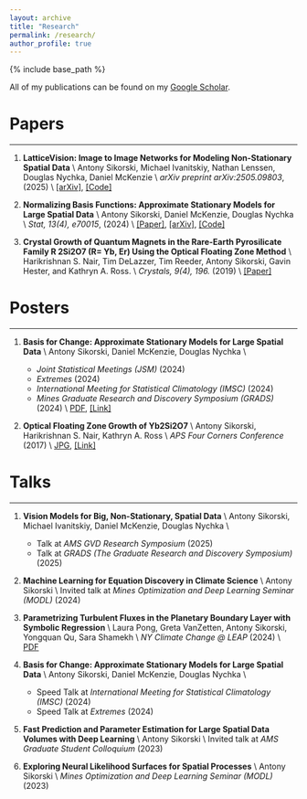 ```yaml
---
layout: archive
title: "Research"
permalink: /research/
author_profile: true
---
```


{% include base_path %}

All of my publications can be found on my <a href="https://scholar.google.com/citations?user=ndFK6AsAAAAJ&hl=en" target="_blank">Google Scholar</a>.

# Papers
------
1. **LatticeVision: Image to Image Networks for Modeling Non-Stationary Spatial Data** \\
    Antony Sikorski, Michael Ivanitskiy, Nathan Lenssen, Douglas Nychka, Daniel McKenzie \\
    *arXiv preprint arXiv:2505.09803*, (2025) \\
    <a href="https://arxiv.org/abs/2505.09803" target="_blank">[arXiv]</a>, <a href="https://github.com/antonyxsik/LatticeVision" target="_blank">[Code]</a>

2. **Normalizing Basis Functions: Approximate Stationary Models for Large Spatial Data** \\
    Antony Sikorski, Daniel McKenzie, Douglas Nychka \\
    *Stat, 13(4), e70015*, (2024) \\
    <a href="https://onlinelibrary.wiley.com/doi/10.1002/sta4.70015" target="_blank">[Paper]</a>, <a href="https://arxiv.org/abs/2405.13821" target="_blank">[arXiv]</a>, <a href="https://github.com/antonyxsik/Normalization-Paper" target="_blank">[Code]</a>

3. **Crystal Growth of Quantum Magnets in the Rare-Earth Pyrosilicate Family R 2Si2O7 (R= Yb, Er) Using the Optical Floating Zone Method** \\
    Harikrishnan S. Nair, Tim DeLazzer, Tim Reeder, Antony Sikorski, Gavin Hester, and Kathryn A. Ross. \\
    *Crystals, 9(4), 196.* (2019) \\
    <a href="https://www.mdpi.com/2073-4352/9/4/196" target="_blank">[Paper]</a>


# Posters
------
1. **Basis for Change: Approximate Stationary Models for Large Spatial Data** \\
    Antony Sikorski, Daniel McKenzie, Douglas Nychka \\
    - *Joint Statistical Meetings (JSM)* (2024) 
    - *Extremes* (2024)
    - *International Meeting for Statistical Climatology (IMSC)* (2024) 
    - *Mines Graduate Research and Discovery Symposium (GRADS)* (2024) \\
    [PDF](https://antonyxsik.github.io/files/basis_poster.pdf), <a href="https://pacificclimate.org/~IMSC/4-Thursday/3-Posters/Sikorski.pdf" target="_blank">[Link]</a>

2. **Optical Floating Zone Growth of Yb2Si2O7** \\
    Antony Sikorski, Harikrishnan S. Nair, Kathryn A. Ross \\
    *APS Four Corners Conference* (2017) \\
    [JPG](https://antonyxsik.github.io/files/aps_poster.jpg), <a href="https://meetings.aps.org/Meeting/4CF17/Event/311482" target="_blank">[Link]</a>


# Talks
------
1. **Vision Models for Big, Non-Stationary, Spatial Data** \\
    Antony Sikorski, Michael Ivanitskiy, Daniel McKenzie, Douglas Nychka \\
    - Talk at *AMS GVD Research Symposium* (2025)
    - Talk at *GRADS (The Graduate Research and Discovery Symposium)* (2025) 

2. **Machine Learning for Equation Discovery in Climate Science** \\
    Antony Sikorski \\
    Invited talk at *Mines Optimization and Deep Learning Seminar (MODL)* (2024) 

3. **Parametrizing Turbulent Fluxes in the Planetary Boundary Layer with Symbolic Regression** \\
    Laura Pong, Greta VanZetten, Antony Sikorski, Yongquan Qu, Sara Shamekh \\
    *NY Climate Change @ LEAP* (2024) \\
    [PDF](https://antonyxsik.github.io/files/LEAP_NYclimate_talk.pdf)

4. **Basis for Change: Approximate Stationary Models for Large Spatial Data** \\
    Antony Sikorski, Daniel McKenzie, Douglas Nychka \\
    - Speed Talk at *International Meeting for Statistical Climatology (IMSC)* (2024)
    - Speed Talk at *Extremes* (2024) 

5. **Fast Prediction and Parameter Estimation for Large Spatial Data Volumes with Deep Learning** \\
    Antony Sikorski \\
    Invited talk at *AMS Graduate Student Colloquium* (2023) 

6. **Exploring Neural Likelihood Surfaces for Spatial Processes** \\
    Antony Sikorski \\
    *Mines Optimization and Deep Learning Seminar (MODL)* (2023) 
